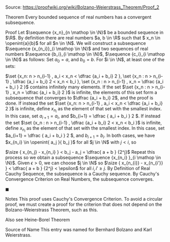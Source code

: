# 

Source: https://proofwiki.org/wiki/Bolzano-Weierstrass_Theorem/Proof_2



Theorem
Every bounded sequence of real numbers has a convergent subsequence.


Proof
Let $\sequence {x_n}_{n \mathop \in \N}$ be a bounded sequence in $\R$.
By definition there are real numbers $a, b \in \R$ such that $ x_n \in \openint{a}{b}$ for all $n \in \N$.
We will construct a subsequence  $\sequence {x_{n_i}}_{i \mathop \in \N}$ and two sequences of real numbers $\sequence {b_i}_{i \mathop \in \N}$, $\sequence {c_i}_{i \mathop \in \N}$ as follows:
Set $a_0 = a$, and $b_0 = b$.
For $i \in \N$, at least one of the sets:

$\set {x_n: n > n_{i-1} , a_i < x_n < \dfrac {a_i + b_i} 2 }, \set {x_n : n > n_{i-1} , \dfrac {a_i + b_i} 2 < x_n < b_i }, \set {x_n : n > n_{i-1} , x_n = \dfrac {a_i + b_i } 2 }$
contains infinitely many elements.
If the set $\set {x_n : n > n_{i-1} , x_n = \dfrac {a_i + b_i} 2 }$ is infinite, the elements of this set form a subsequence that converges to $\dfrac {a_i + b_i} 2$, and the proof is done.
If instead the set $\set {x_n: n > n_{i-1} , a_i < x_n < \dfrac {a_i + b_i} 2 }$ is infinite, define $x_{n_i}$ as the element of that set with the smallest index.
In this case, set $a_{i+1} = a_i$, and $b_{i+1} = \dfrac { a_i + b_i } 2 $.
If instead the set $\set {x_n : n > n_{i-1} , \dfrac {a_i + b_i} 2 < x_n < b_i }$ is infinite, define $x_{n_i}$ as the element of that set with the smallest index.
In this case, set $a_{i+1} = \dfrac { a_i + b_i } 2 $, and $b_{i+1} = b_i$.
In both cases, we have $x_{n_i} \in \openint{ a_j }{ b_j }$ for all $j \in \N$ with $j < i$, so

$\size { x_{n_j} - x_{n_i} } < b_j - a_j = \dfrac{ a + b } {2^j}$
Repeat this process so we obtain a subsequence $\sequence {x_{n_i} }_{i \mathop \in \N}$.
Given $\epsilon > 0$, we can choose $j \in \N$ so $\size { x_{n_{i}} - x_{n_{i'}} } < \dfrac{ a + b } {2^j} < \epsilon$ for all $i , i' \geq j$.
By Definition of Real Cauchy Sequence, the subsequence is a Cauchy sequence.
By Cauchy's Convergence Criterion on Real Numbers, the subsequence converges.

$\blacksquare$


Notes
This proof uses Cauchy's Convergence Criterion.
To avoid a circular proof, we must create a proof for the criterion that does not depend on the Bolzano-Weierstrass Theorem, such as this.


Also see
Heine-Borel Theorem


Source of Name
This entry was named for Bernhard Bolzano and Karl Weierstrass.





